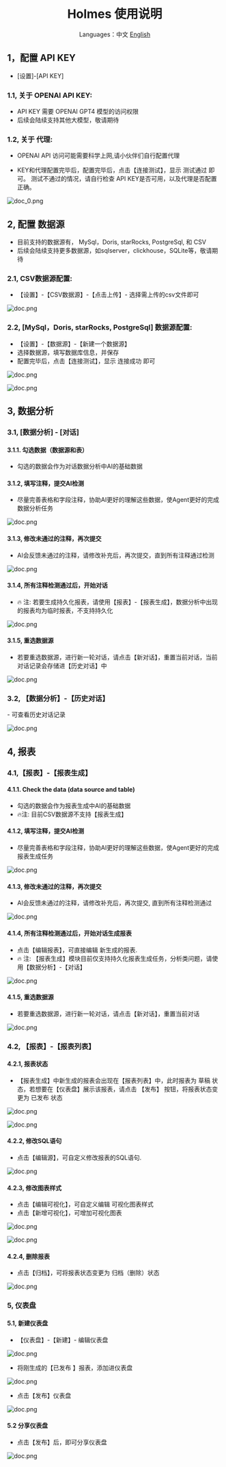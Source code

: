 <h1 align="center">Holmes 使用说明</h1>

<div align="center">

</div>

<div align="center">

Languages：中文  [English](../en/user_manual_en.md)

</div>


<h2 align="left">1，配置 API KEY</h2>

- [设置]-[API KEY]

### 1.1, 关于 OPENAI API KEY:

- API KEY 需要 OPENAI GPT4 模型的访问权限
- 后续会陆续支持其他大模型，敬请期待

### 1.2, 关于 代理:

- OPENAI API 访问可能需要科学上网,请小伙伴们自行配置代理

- KEY和代理配置完毕后，配置完毕后，点击【连接测试】，显示 测试通过 即可。
测试不通过的情况，请自行检查 API KEY是否可用，以及代理是否配置正确。

![doc_0.png](img/doc_0.png)

<h2 align="left">2, 配置 数据源</h2>

- 目前支持的数据源有， MySql，Doris, starRocks, PostgreSql, 和 CSV
- 后续会陆续支持更多数据源，如sqlserver，clickhouse，SQLite等，敬请期待

### 2.1, CSV数据源配置:

- 【设置】-【CSV数据源】-【点击上传】- 选择需上传的csv文件即可

![doc.png](img/doc_1.png)

### 2.2, [MySql，Doris, starRocks, PostgreSql] 数据源配置:

- 【设置】-【数据源】-【新建一个数据源】
- 选择数据源，填写数据库信息，并保存
- 配置完毕后，点击【连接测试】，显示 连接成功 即可

![doc.png](img/doc_2.png)

![doc.png](img/doc_3.png)

<h2 align="left">3, 数据分析</h2>

<h3 align="left">3.1, [数据分析] - [对话]</h3>

#### 3.1.1. 勾选数据（数据源和表）

- 勾选的数据会作为对话数据分析中AI的基础数据

#### 3.1.2, 填写注释，提交AI检测

- 尽量完善表格和字段注释，协助AI更好的理解这些数据，使Agent更好的完成数据分析任务

![doc.png](img/doc_4.png)

#### 3.1.3, 修改未通过的注释，再次提交

- AI会反馈未通过的注释，请修改补充后，再次提交，直到所有注释通过检测

![doc.png](img/doc_5.png)

#### 3.1.4, 所有注释检测通过后，开始对话

- 🔥 注: 若要生成持久化报表，请使用【报表】-【报表生成】，数据分析中出现的报表均为临时报表，不支持持久化

![doc.png](img/doc_6.png)

#### 3.1.5, 重选数据源

- 若要重选数据源，进行新一轮对话，请点击【新对话】，重置当前对话，当前对话记录会存储进【历史对话】中

![doc.png](img/doc_7.png)

<h3 align="left">3.2, 【数据分析】-【历史对话】</h3>
- 可查看历史对话记录

![doc.png](img/doc_8.png)

<h2 align="left">4, 报表 </h2>

<h3 align="left">4.1,【报表】-【报表生成】</h3>

#### 4.1.1. Check the data (data source and table)

- 勾选的数据会作为报表生成中AI的基础数据
- 🔥注: 目前CSV数据源不支持【报表生成】

#### 4.1.2, 填写注释，提交AI检测

- 尽量完善表格和字段注释，协助AI更好的理解这些数据，使Agent更好的完成报表生成任务

![doc.png](img/doc_9.png)

#### 4.1.3, 修改未通过的注释，再次提交

- AI会反馈未通过的注释，请修改补充后，再次提交, 直到所有注释检测通过

![doc.png](img/doc_10.png)

#### 4.1.4, 所有注释检测通过后，开始对话生成报表

- 点击【编辑报表】，可直接编辑 新生成的报表.
- 🔥 注: 【报表生成】模块目前仅支持持久化报表生成任务，分析类问题，请使用【数据分析】-【对话】

![doc.png](img/doc_11.png)

#### 4.1.5, 重选数据源 

- 若要重选数据源，进行新一轮对话，请点击【新对话】，重置当前对话

![doc.png](img/doc_12.png)

<h3 align="left">4.2, 【报表】-【报表列表】</h3>

#### 4.2.1, 报表状态

- 【报表生成】中新生成的报表会出现在【报表列表】中，此时报表为 草稿 状态，若想要在【仪表盘】展示该报表，请点击 【发布】 按钮，将报表状态变更为 已发布 状态

![doc.png](img/doc_13.png)

![doc.png](img/doc_14.png)

#### 4.2.2, 修改SQL语句

- 点击【编辑源】，可自定义修改报表的SQL语句.

![doc.png](img/doc_15.png)

#### 4.2.3, 修改图表样式

- 点击【编辑可视化】，可自定义编辑 可视化图表样式
- 点击【新增可视化】，可增加可视化图表

![doc.png](img/doc_16.png)

![doc.png](img/doc_17.png)

#### 4.2.4, 删除报表

- 点击【归档】，可将报表状态变更为 归档（删除）状态

![doc.png](img/doc_18.png)

<h3 align="left">5, 仪表盘</h3>

<h4 align="left">5.1, 新建仪表盘</h4>

- 【仪表盘】-【新建】- 编辑仪表盘

![doc.png](img/doc_19.png)

- 将刚生成的【已发布 】报表，添加进仪表盘

![doc.png](img/doc_20.png)

- 点击【发布】仪表盘

![doc.png](img/doc_21.png)

<h4 align="left">5.2 分享仪表盘 </h4>

- 点击【发布】后，即可分享仪表盘

![doc.png](img/doc_22.png)



